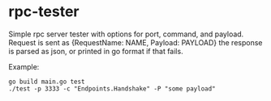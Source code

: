 # rpc-tester
Simple rpc server tester with options for port, command, and payload.
Request is sent as {RequestName: NAME, Payload: PAYLOAD}
the response is parsed as json, or printed in go format if that fails.

Example:

```
go build main.go test
./test -p 3333 -c "Endpoints.Handshake" -P "some payload"
```
